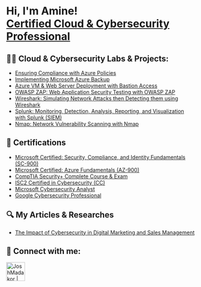 <h1>Hi, I'm Amine! <br/><a  <a href="https://linkedin.com/in/gherabi/">Certified Cloud & Cybersecurity Professional</a>

<h2>👨‍💻 Cloud & Cybersecurity Labs & Projects:</h2>  

- [Ensuring Compliance with Azure Policies](https://github.com/MohamedElAmineGherabi/Ensuring-Compliance-with-Azure-Policies)
- [Implementing Microsoft Azure Backup](https://github.com/MohamedElAmineGherabi/Implementing-Microsoft-Azure-Backup)
- [Azure VM & Web Server Deployment with Bastion Access](https://github.com/MohamedElAmineGherabi/Azure-VM-Web-Server-Deployment-with-Bastion-Access)
- [OWASP ZAP: Web Application Security Testing with OWASP ZAP](https://github.com/MohamedElAmineGherabi/Web-Application-Security-Testing-with-OWASP-ZAP)
- [Wireshark: Simulating Network Attacks then Detecting them using Wireshark](https://github.com/MohamedElAmineGherabi/Simulating-Network-Attacks-then-Detecting-them-using-Wireshark)
- [Splunk: Monitoring, Detection, Analysis, Reporting, and Visualization with Splunk (SIEM)](https://github.com/MohamedElAmineGherabi/Monitoring-and-Detection-with-Splunk)
- [Nmap: Network Vulnerability Scanning with Nmap](https://github.com/MohamedElAmineGherabi/Network-Vulnerability-Scanning-with-Nmap)

<h2>📜 Certifications</h2>

- [Microsoft Certified: Security, Compliance, and Identity Fundamentals (SC-900)](https://learn.microsoft.com/api/credentials/share/en-us/MohamedElAmineGherabi-4608/406F8FE88E031FB3?sharingId=1C061686C5612A97)
- [Microsoft Certified: Azure Fundamentals (AZ-900)](https://learn.microsoft.com/en-us/users/mohamedelaminegherabi-4608/credentials/18496b9ce0c10f3f?ref=https%3A%2F%2Fwww.linkedin.com%2F)
- [CompTIA Security+ Complete Course & Exam](https://www.udemy.com/certificate/UC-64a0ce58-78a6-4bdf-9298-ee148e8b049e/)
- [ISC2 Certified in Cybersecurity (CC)](https://coursera.org/share/f442f48734990798e174395cdb6ce780)
- [Microsoft Cybersecurity Analyst](https://coursera.org/share/27329f3c44fced8fb45e1a76aacd5461)
- [Google Cybersecurity Professional](https://coursera.org/share/c0eebc3ed1c73018433d0530b88685d6)
  
<h2>🔍 My Articles & Researches</h2>

- [The Impact of Cybersecurity in Digital Marketing and Sales Management](https://github.com/MohamedElAmineGherabi/The-Impact-of-Cybersecurity-in-Digital-Marketing-and-Sales-Management)

<h2> 🤳 Connect with me:</h2>

[<img align="left" alt="JoshMadakor | LinkedIn" width="50px" src="https://i.imgur.com/8YmD4pm.png" />][linkedin]

[linkedin]: https://linkedin.com/in/gherabi

<!--
**joshmadakor1/joshmadakor1** is a ✨ _special_ ✨ repository because its `README.md` (this file) appears on your GitHub profile.

Here are some ideas to get you started:

- 🔭 I’m currently working on ...
- 🌱 I’m currently learning ...
- 👯 I’m looking to collaborate on ...
- 🤔 I’m looking for help with ...
- 💬 Ask me about ...
- 📫 How to reach me: ...
- 😄 Pronouns: ...
- ⚡ Fun fact: ...
-->
